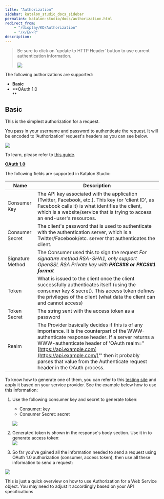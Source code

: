 ```yaml
---
title: "Authorization" 
sidebar: katalon_studio_docs_sidebar
permalink: katalon-studio/docs/authorization.html 
redirect_from:
    - "/display/KD/Authorization"
    - "/x/Ew-R"
description: 
---
```

> Be sure to click on 'update to HTTP Header' button to use current authentication information.
> 
> ![](../../images/katalon-studio/docs/authorization/image2018-8-8-113A243A47.png)

  
The following authorizations are supported:

*   **Basic**
*   **OAuth 1.0  
    **

Basic
-----

This is the simplest authorization for a request.

You pass in your username and password to authenticate the request. It will be encoded to 'Authorization' request's headers as you can see below. 

![](../../images/katalon-studio/docs/authorization/Screen-Shot-2018-08-08-at-09.36.21.png)

To learn, please refer to [this guide](https://swagger.io/docs/specification/authentication/basic-authentication/).

**[OAuth 1.0](https://oauth.net/core/1.0a/)**

The following fields are supported in Katalon Studio:

| Name | Description |
| --- | --- |
| Consumer Key | The API key associated with the application (Twitter, Facebook, etc.). This key (or 'client ID', as Facebook calls it) is what identifies the client, which is a website/service that is trying to access an end-user's resources. |
| Consumer Secret | The client's password that is used to authenticate with the authentication server, which is a Twitter/Facebook/etc. server that authenticates the client. |
| Signature Method | The Consumer used this to sign the request _For signature method RSA-SHA1, only support OpenSSL RSA Private key with **PKCS#8 or PKCS#1 format**_ |
| Token | What is issued to the client once the client successfully authenticates itself (using the consumer key & secret). This access token defines the privileges of the client (what data the client can and cannot access) |
| Token Secret | The string sent with the access token as a password |
| Realm | The Provider basically decides if this is of any importance. It is the counterpart of the WWW-authenticate response header. If a server returns a WWW-authenticate header of 'OAuth realm="[https://api.example.com](https://api.example.com/)"' then it probably parses that value from the Authenticate request header in the OAuth process. |

To know how to generate one of them, you can refer to this [testing site](http://term.ie/oauth/example/index.php) and apply it based on your service provider. See the example below how to use this information:

1.  Use the following consumer key and secret to generate token:
    
    *   Consumer: key
    *   Consumer Secret: secret
    
    ![](../../images/katalon-studio/docs/authorization/Screen-Shot-2018-08-08-at-11.10.21.png)
2.  Generated token is shown in the response's body section. Use it in to generate access token:  
    ![](../../images/katalon-studio/docs/authorization/Screen-Shot-2018-08-08-at-11.22.08.png)
3.  So far you've gained all the information needed to send a request using OAuth 1.0 authorization (consumer, access token), then use all these information to send a request:

![](../../images/katalon-studio/docs/authorization/Screen-Shot-2018-08-08-at-11.36.20.png)

This is just a quick overview on how to use Authorization for a Web Service object. You may need to adjust it accordingly based on your API specifications